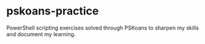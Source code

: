 # pskoans-practice
PowerShell scripting exercises solved through PSKoans to sharpen my skills and document my learning.
